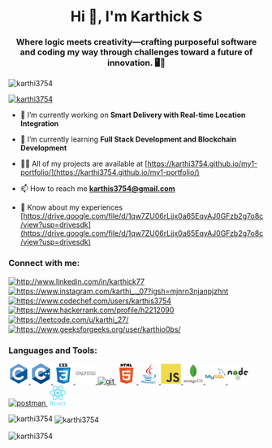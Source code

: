 <h1 align="center">Hi 👋, I'm Karthick S</h1>
<h3 align="center">Where logic meets creativity—crafting purposeful software and coding my way through challenges toward a future of innovation. 🖥️🚀</h3>

<p align="left"> <img src="https://komarev.com/ghpvc/?username=karthi3754&label=Profile%20views&color=0e75b6&style=flat" alt="karthi3754" /> </p>

<p align="left"> <a href="https://github.com/ryo-ma/github-profile-trophy"><img src="https://github-profile-trophy.vercel.app/?username=karthi3754" alt="karthi3754" /></a> </p>

- 🔭 I’m currently working on **Smart Delivery with Real-time Location Integration**

- 🌱 I’m currently learning **Full Stack Development and Blockchain Development**

- 👨‍💻 All of my projects are available at [https://karthi3754.github.io/my1-portfolio/](https://karthi3754.github.io/my1-portfolio/)

- 📫 How to reach me **karthis3754@gmail.com**

- 📄 Know about my experiences [https://drive.google.com/file/d/1qw7ZU06rLjjx0a65EqyAJ0GFzb2g7o8c/view?usp=drivesdk](https://drive.google.com/file/d/1qw7ZU06rLjjx0a65EqyAJ0GFzb2g7o8c/view?usp=drivesdk)

<h3 align="left">Connect with me:</h3>
<p align="left">
<a href="https://linkedin.com/in/http://www.linkedin.com/in/karthick77" target="blank"><img align="center" src="https://raw.githubusercontent.com/rahuldkjain/github-profile-readme-generator/master/src/images/icons/Social/linked-in-alt.svg" alt="http://www.linkedin.com/in/karthick77" height="30" width="40" /></a>
<a href="https://instagram.com/https://www.instagram.com/karthi_._07?igsh=mjnrn3njanpjzhnt" target="blank"><img align="center" src="https://raw.githubusercontent.com/rahuldkjain/github-profile-readme-generator/master/src/images/icons/Social/instagram.svg" alt="https://www.instagram.com/karthi_._07?igsh=mjnrn3njanpjzhnt" height="30" width="40" /></a>
<a href="https://www.codechef.com/users/https://www.codechef.com/users/karthis3754" target="blank"><img align="center" src="https://cdn.jsdelivr.net/npm/simple-icons@3.1.0/icons/codechef.svg" alt="https://www.codechef.com/users/karthis3754" height="30" width="40" /></a>
<a href="https://www.hackerrank.com/https://www.hackerrank.com/profile/h2212090" target="blank"><img align="center" src="https://raw.githubusercontent.com/rahuldkjain/github-profile-readme-generator/master/src/images/icons/Social/hackerrank.svg" alt="https://www.hackerrank.com/profile/h2212090" height="30" width="40" /></a>
<a href="https://www.leetcode.com/https://leetcode.com/u/karthi_27/" target="blank"><img align="center" src="https://raw.githubusercontent.com/rahuldkjain/github-profile-readme-generator/master/src/images/icons/Social/leet-code.svg" alt="https://leetcode.com/u/karthi_27/" height="30" width="40" /></a>
<a href="https://auth.geeksforgeeks.org/user/https://www.geeksforgeeks.org/user/karthio0bs/" target="blank"><img align="center" src="https://raw.githubusercontent.com/rahuldkjain/github-profile-readme-generator/master/src/images/icons/Social/geeks-for-geeks.svg" alt="https://www.geeksforgeeks.org/user/karthio0bs/" height="30" width="40" /></a>
</p>

<h3 align="left">Languages and Tools:</h3>
<p align="left"> <a href="https://www.cprogramming.com/" target="_blank" rel="noreferrer"> <img src="https://raw.githubusercontent.com/devicons/devicon/master/icons/c/c-original.svg" alt="c" width="40" height="40"/> </a> <a href="https://www.w3schools.com/cpp/" target="_blank" rel="noreferrer"> <img src="https://raw.githubusercontent.com/devicons/devicon/master/icons/cplusplus/cplusplus-original.svg" alt="cplusplus" width="40" height="40"/> </a> <a href="https://www.w3schools.com/css/" target="_blank" rel="noreferrer"> <img src="https://raw.githubusercontent.com/devicons/devicon/master/icons/css3/css3-original-wordmark.svg" alt="css3" width="40" height="40"/> </a> <a href="https://expressjs.com" target="_blank" rel="noreferrer"> <img src="https://raw.githubusercontent.com/devicons/devicon/master/icons/express/express-original-wordmark.svg" alt="express" width="40" height="40"/> </a> <a href="https://git-scm.com/" target="_blank" rel="noreferrer"> <img src="https://www.vectorlogo.zone/logos/git-scm/git-scm-icon.svg" alt="git" width="40" height="40"/> </a> <a href="https://www.w3.org/html/" target="_blank" rel="noreferrer"> <img src="https://raw.githubusercontent.com/devicons/devicon/master/icons/html5/html5-original-wordmark.svg" alt="html5" width="40" height="40"/> </a> <a href="https://www.java.com" target="_blank" rel="noreferrer"> <img src="https://raw.githubusercontent.com/devicons/devicon/master/icons/java/java-original.svg" alt="java" width="40" height="40"/> </a> <a href="https://developer.mozilla.org/en-US/docs/Web/JavaScript" target="_blank" rel="noreferrer"> <img src="https://raw.githubusercontent.com/devicons/devicon/master/icons/javascript/javascript-original.svg" alt="javascript" width="40" height="40"/> </a> <a href="https://www.mongodb.com/" target="_blank" rel="noreferrer"> <img src="https://raw.githubusercontent.com/devicons/devicon/master/icons/mongodb/mongodb-original-wordmark.svg" alt="mongodb" width="40" height="40"/> </a> <a href="https://www.mysql.com/" target="_blank" rel="noreferrer"> <img src="https://raw.githubusercontent.com/devicons/devicon/master/icons/mysql/mysql-original-wordmark.svg" alt="mysql" width="40" height="40"/> </a> <a href="https://nodejs.org" target="_blank" rel="noreferrer"> <img src="https://raw.githubusercontent.com/devicons/devicon/master/icons/nodejs/nodejs-original-wordmark.svg" alt="nodejs" width="40" height="40"/> </a> <a href="https://postman.com" target="_blank" rel="noreferrer"> <img src="https://www.vectorlogo.zone/logos/getpostman/getpostman-icon.svg" alt="postman" width="40" height="40"/> </a> <a href="https://reactjs.org/" target="_blank" rel="noreferrer"> <img src="https://raw.githubusercontent.com/devicons/devicon/master/icons/react/react-original-wordmark.svg" alt="react" width="40" height="40"/> </a> </p>

<p><img align="left" src="https://github-readme-stats.vercel.app/api/top-langs?username=karthi3754&show_icons=true&locale=en&layout=compact" alt="karthi3754" /></p>

<p>&nbsp;<img align="center" src="https://github-readme-stats.vercel.app/api?username=karthi3754&show_icons=true&locale=en" alt="karthi3754" /></p>

<p><img align="center" src="https://github-readme-streak-stats.herokuapp.com/?user=karthi3754&" alt="karthi3754" /></p>
